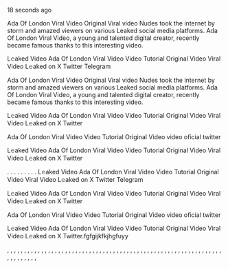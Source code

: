 18 seconds ago

Ada Of London Viral Video Original Viral video Nudes took the internet by storm and amazed viewers on various Leaked social media platforms. Ada Of London Viral Video, a young and talented digital creator, recently became famous thanks to this interesting video.

L𝚎aked Video Ada Of London Viral Video Video Tutorial Original Video Viral Video L𝚎aked on X Twitter Telegram

Ada Of London Viral Video Original Viral video Nudes took the internet by storm and amazed viewers on various Leaked social media platforms. Ada Of London Viral Video, a young and talented digital creator, recently became famous thanks to this interesting video.

L𝚎aked Video Ada Of London Viral Video Video Tutorial Original Video Viral Video L𝚎aked on X Twitter

Ada Of London Viral Video Video Tutorial Original Video video oficial twitter

L𝚎aked Video Ada Of London Viral Video Video Tutorial Original Video Viral Video L𝚎aked on X Twitter

. . . . . . . . . L𝚎aked Video Ada Of London Viral Video Video Tutorial Original Video Viral Video L𝚎aked on X Twitter Telegram

L𝚎aked Video Ada Of London Viral Video Video Tutorial Original Video Viral Video L𝚎aked on X Twitter

Ada Of London Viral Video Video Tutorial Original Video video oficial twitter

L𝚎aked Video Ada Of London Viral Video Video Tutorial Original Video Viral Video L𝚎aked on X Twitter.fgfgijkfkjhgfuyy

, , , , , , , , , , , , , , , , , , , , , , , , , , , , , , , , , , , , , , , , , , , , , , , , , , , , , , , , , , , , , , , , , , , , , , , ,
